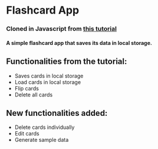 # Flashcard App
### Cloned in Javascript from [this tutorial](https://www.youtube.com/watch?v=wtqbOFYivxw)

#### A simple flashcard app that saves its data in local storage.

## Functionalities from the tutorial:
- Saves cards in local storage
- Load cards in local storage
- Flip cards
- Delete all cards

## New functionalities added:
- Delete cards individually
- Edit cards
- Generate sample data





